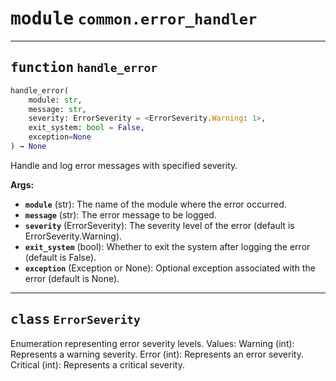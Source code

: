 <!-- markdownlint-disable -->

# <kbd>module</kbd> `common.error_handler`





---

## <kbd>function</kbd> `handle_error`

```python
handle_error(
    module: str,
    message: str,
    severity: ErrorSeverity = <ErrorSeverity.Warning: 1>,
    exit_system: bool = False,
    exception=None
) → None
```

Handle and log error messages with specified severity. 



**Args:**
 
 - <b>`module`</b> (str):  The name of the module where the error occurred. 
 - <b>`message`</b> (str):  The error message to be logged. 
 - <b>`severity`</b> (ErrorSeverity):  The severity level of the error (default is ErrorSeverity.Warning). 
 - <b>`exit_system`</b> (bool):  Whether to exit the system after logging the error (default is False). 
 - <b>`exception`</b> (Exception or None):  Optional exception associated with the error (default is None). 


---

## <kbd>class</kbd> `ErrorSeverity`
Enumeration representing error severity levels. Values:  Warning (int): Represents a warning severity.  Error (int): Represents an error severity.  Critical (int): Represents a critical severity. 





